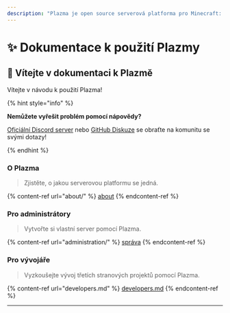 ```yaml
---
description: "Plazma je open source serverová platforma pro Minecraft: Java Edition, která přidává experimentální optimalizaci založenou na papíru a možnosti personalizace různých herních mechanismů."
---
```


# ✨ Dokumentace k použití Plazmy

## 👋 Vítejte v dokumentaci k Plazmě

Vítejte v návodu k použití Plazma!

{% hint style="info" %}

**Nemůžete vyřešit problém pomocí nápovědy?**

[Oficiální Discord server](https://discord.gg/MmfC52K8A8) nebo [GitHub Diskuze](https://github.com/PlazmaMC/PlazmaBukkit/discussions) se obraťte na komunitu se svými dotazy!

{% endhint %}

### O Plazma

> Zjistěte, o jakou serverovou platformu se jedná.

{% content-ref url="about/" %}
[about](about/)
{% endcontent-ref %}

### Pro administrátory

> Vytvořte si vlastní server pomocí Plazma.

{% content-ref url="administration/" %}
[správa](administration/)
{% endcontent-ref %}

### Pro vývojáře

> Vyzkoušejte vývoj třetích stranových projektů pomocí Plazma.

{% content-ref url="developers.md" %}
[developers.md](developers.md)
{% endcontent-ref %}

***
